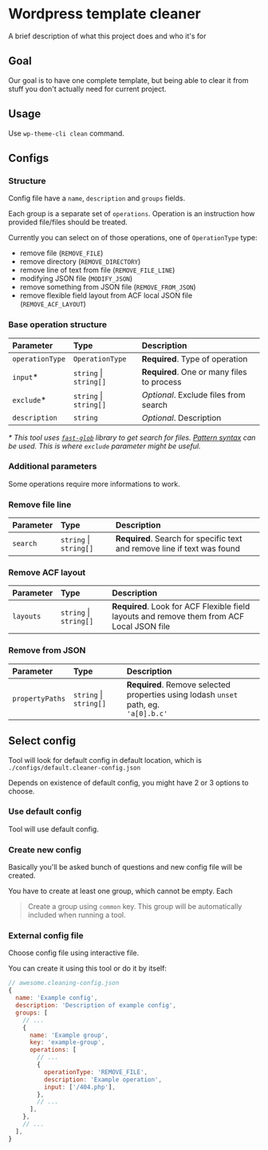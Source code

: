 # Wordpress template cleaner

A brief description of what this project does and who it's for

## Goal

Our goal is to have one complete template, but being able to clear it from stuff you don't actually need for current project.

## Usage

Use `wp-theme-cli clean` command.

## Configs

### Structure

Config file have a `name`, `description` and `groups` fields.

Each group is a separate set of `operations`. Operation is an instruction how provided file/files should be treated.

Currently you can select on of those operations, one of `OperationType` type:

- remove file (`REMOVE_FILE`)
- remove directory (`REMOVE_DIRECTORY`)
- remove line of text from file (`REMOVE_FILE_LINE`)
- modifying JSON file (`MODIFY_JSON`)
- remove something from JSON file (`REMOVE_FROM_JSON`)
- remove flexible field layout from ACF local JSON file (`REMOVE_ACF_LAYOUT`)

### Base operation structure

| Parameter       | Type                   | Description                                |
| :-------------- | :--------------------- | :----------------------------------------- |
| `operationType` | `OperationType`        | **Required**. Type of operation            |
| `input`\*       | `string` \| `string[]` | **Required**. One or many files to process |
| `exclude`\*     | `string` \| `string[]` | _Optional_. Exclude files from search      |
| `description`   | `string`               | _Optional_. Description                    |

_\* This tool uses [`fast-glob`](https://github.com/mrmlnc/fast-glob) library to get search for files. [Pattern syntax](https://github.com/mrmlnc/fast-glob#pattern-syntax) can be used. This is where `exclude` parameter might be useful._

### Additional parameters

Some operations require more informations to work.

### Remove file line

| Parameter | Type                   | Description                                                              |
| :-------- | :--------------------- | :----------------------------------------------------------------------- |
| `search`  | `string` \| `string[]` | **Required**. Search for specific text and remove line if text was found |

### Remove ACF layout

| Parameter | Type                   | Description                                                                                |
| :-------- | :--------------------- | :----------------------------------------------------------------------------------------- |
| `layouts` | `string` \| `string[]` | **Required**. Look for ACF Flexible field layouts and remove them from ACF Local JSON file |

### Remove from JSON

| Parameter       | Type                   | Description                                                                                |
| :-------------- | :--------------------- | :----------------------------------------------------------------------------------------- |
| `propertyPaths` | `string` \| `string[]` | **Required**. Remove selected properties using lodash `unset` path, eg. <br />`'a[0].b.c'` |

## Select config

Tool will look for default config in default location, which is `./configs/default.cleaner-config.json`

Depends on existence of default config, you might have 2 or 3 options to choose.

### Use default config

Tool will use default config.

### Create new config

Basically you'll be asked bunch of questions and new config file will be created.

You have to create at least one group, which cannot be empty. Each

> Create a group using `common` key. This group will be automatically included when running a tool.

### External config file

Choose config file using interactive file.

You can create it using this tool or do it by itself:

```js
// awesome.cleaning-config.json
{
  name: 'Example config',
  description: 'Description of example config',
  groups: [
    // ...
    {
      name: 'Example group',
      key: 'example-group',
      operations: [
        // ...
        {
          operationType: 'REMOVE_FILE',
          description: 'Example operation',
          input: ['/404.php'],
        },
        // ...
      ],
    },
    // ...
  ],
}
```
